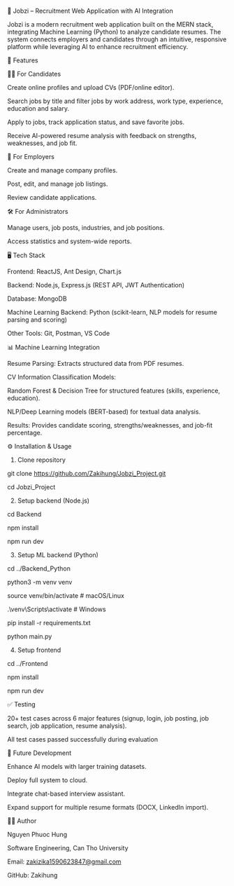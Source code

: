 💼 Jobzi – Recruitment Web Application with AI Integration

Jobzi is a modern recruitment web application built on the MERN stack, integrating Machine Learning (Python) to analyze candidate resumes. The system connects employers and candidates through an intuitive, responsive platform while leveraging AI to enhance recruitment efficiency.

🚀 Features

👩‍💼 For Candidates

Create online profiles and upload CVs (PDF/online editor).

Search jobs by title and filter jobs by work address, work type, experience, education and salary.

Apply to jobs, track application status, and save favorite jobs.

Receive AI-powered resume analysis with feedback on strengths, weaknesses, and job fit.


🏢 For Employers

Create and manage company profiles.

Post, edit, and manage job listings.

Review candidate applications.


🛠️ For Administrators

Manage users, job posts, industries, and job positions.

Access statistics and system-wide reports.


🖥️ Tech Stack

Frontend: ReactJS, Ant Design, Chart.js

Backend: Node.js, Express.js (REST API, JWT Authentication)

Database: MongoDB

Machine Learning Backend: Python (scikit-learn, NLP models for resume parsing and scoring)

Other Tools: Git, Postman, VS Code


📊 Machine Learning Integration

Resume Parsing: Extracts structured data from PDF resumes.

CV Information Classification Models:

Random Forest & Decision Tree for structured features (skills, experience, education).

NLP/Deep Learning models (BERT-based) for textual data analysis.

Results: Provides candidate scoring, strengths/weaknesses, and job-fit percentage.


⚙️ Installation & Usage

1. Clone repository

git clone https://github.com/Zakihung/Jobzi_Project.git

cd Jobzi_Project

2. Setup backend (Node.js)

cd Backend

npm install

npm run dev

3. Setup ML backend (Python)

cd ../Backend_Python

python3 -m venv venv

source venv/bin/activate   # macOS/Linux

.\venv\Scripts\activate    # Windows

pip install -r requirements.txt

python main.py

4. Setup frontend

cd ../Frontend

npm install

npm run dev


✅ Testing

20+ test cases across 6 major features (signup, login, job posting, job search, job application, resume analysis).

All test cases passed successfully during evaluation


📌 Future Development

Enhance AI models with larger training datasets.

Deploy full system to cloud.

Integrate chat-based interview assistant.

Expand support for multiple resume formats (DOCX, LinkedIn import).


👨‍💻 Author

Nguyen Phuoc Hung

Software Engineering, Can Tho University

Email: zakizika1590623847@gmail.com

GitHub: Zakihung
